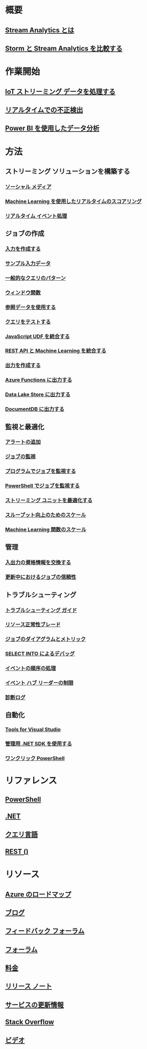 

# 概要


## [Stream Analytics とは](stream-analytics-introduction.md)


## [Storm と Stream Analytics を比較する](stream-analytics-comparison-storm.md)



# 作業開始


## [IoT ストリーミング データを処理する](stream-analytics-get-started-with-azure-stream-analytics-to-process-data-from-iot-devices.md)


## [リアルタイムでの不正検出](stream-analytics-real-time-fraud-detection.md)


## [Power BI を使用したデータ分析](stream-analytics-power-bi-dashboard.md)



# 方法



## ストリーミング ソリューションを構築する


### [ソーシャル メディア](stream-analytics-twitter-sentiment-analysis-trends.md)


### [Machine Learning を使用したリアルタイムのスコアリング](stream-analytics-machine-learning-integration-tutorial.md)


### [リアルタイム イベント処理](stream-analytics-real-time-event-processing-reference-architecture.md)



## ジョブの作成


### [入力を作成する](stream-analytics-define-inputs.md)


### [サンプル入力データ](stream-analytics-sample-data-input.md)


### [一般的なクエリのパターン](stream-analytics-stream-analytics-query-patterns.md)


### [ウィンドウ関数](stream-analytics-window-functions.md)


### [参照データを使用する](stream-analytics-use-reference-data.md)


### [クエリをテストする](stream-analytics-test-query.md)


### [JavaScript UDF を統合する](stream-analytics-javascript-user-defined-functions.md)


### [REST API と Machine Learning を統合する](stream-analytics-how-to-configure-azure-machine-learning-endpoints-in-stream-analytics.md)


### [出力を作成する](stream-analytics-define-outputs.md)


### [Azure Functions に出力する](stream-analytics-functions-redis.md)


### [Data Lake Store に出力する](stream-analytics-data-lake-output.md)


### [DocumentDB に出力する](stream-analytics-documentdb-output.md)



## 監視と最適化


### [アラートの追加](stream-analytics-set-up-alerts.md)


### [ジョブの監視](stream-analytics-monitoring.md)


### [プログラムでジョブを監視する](stream-analytics-monitor-jobs.md)


### [PowerShell でジョブを監視する](stream-analytics-monitor-and-manage-jobs-use-powershell.md)


### [ストリーミング ユニットを最適化する](stream-analytics-streaming-unit-consumption.md)


### [スループット向上のためのスケール](stream-analytics-scale-jobs.md)


### [Machine Learning 関数のスケール](stream-analytics-scale-with-machine-learning-functions.md)



## 管理


### [入出力の資格情報を交換する](stream-analytics-login-credentials-inputs-outputs.md)


### [更新中におけるジョブの信頼性](stream-analytics-job-reliability.md)



## トラブルシューティング


### [トラブルシューティング ガイド](stream-analytics-troubleshooting-guide.md)


### [リソース正常性ブレード](stream-analytics-resource-health.md)


### [ジョブのダイアグラムとメトリック](stream-analytics-job-diagram-with-metrics.md)


### [SELECT INTO によるデバッグ](stream-analytics-select-into.md)


### [イベントの順序の処理](stream-analytics-out-of-order-and-late-events.md)


### [イベント ハブ リーダーの制限](stream-analytics-event-hub-consumer-groups.md)


### [診断ログ](stream-analytics-job-diagnostic-logs.md)



## 自動化


### [Tools for Visual Studio](stream-analytics-tools-for-visual-studio.md)


### [管理用 .NET SDK を使用する](stream-analytics-dotnet-management-sdk.md)


### [ワンクリック PowerShell](https://github.com/Azure/azure-stream-analytics/tree/master/Samples/ASAOneClick)



# リファレンス


## [PowerShell](/powershell/module/azurerm.streamanalytics)


## [.NET](/dotnet/api/microsoft.azure.management.streamanalytics)


## [クエリ言語](https://msdn.microsoft.com/library/azure/dn834998)


## [REST ()](/rest/api/streamanalytics)



# リソース


## [Azure のロードマップ](https://azure.microsoft.com/roadmap/)


## [ブログ](http://blogs.msdn.com/b/streamanalytics/)


## [フィードバック フォーラム](http://feedback.azure.com/forums/270577-azure-stream-analytics)


## [フォーラム](https://social.msdn.microsoft.com/Forums/home?forum=AzureStreamAnalytics)


## [料金](https://azure.microsoft.com/pricing/details/stream-analytics/)


## [リリース ノート](stream-analytics-release-notes.md)


## [サービスの更新情報](https://azure.microsoft.com/updates/?product=stream-analytics)


## [Stack Overflow](http://stackoverflow.com/questions/tagged/azure-stream-analytics)


## [ビデオ](https://azure.microsoft.com/documentation/videos/index/?services=stream-analytics)
